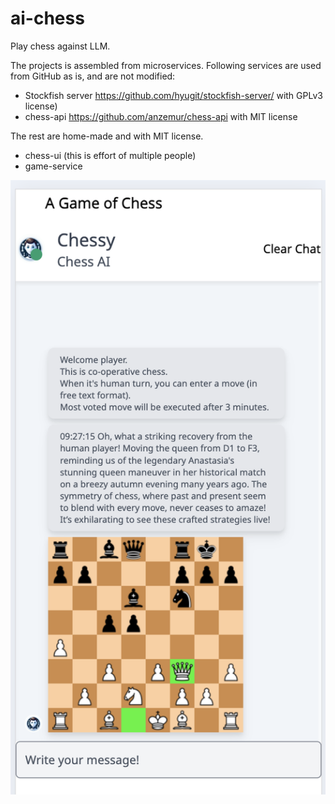 # ai-chess
Play chess against LLM.

The projects is assembled from microservices.
Following services are used from GitHub as is, and are not modified:
- Stockfish server https://github.com/hyugit/stockfish-server/ with GPLv3 license)
- chess-api https://github.com/anzemur/chess-api with MIT license

The rest are home-made and with MIT license.
- chess-ui (this is effort of multiple people)
- game-service

![chess-screenshot.png](chess-screenshot.png)
